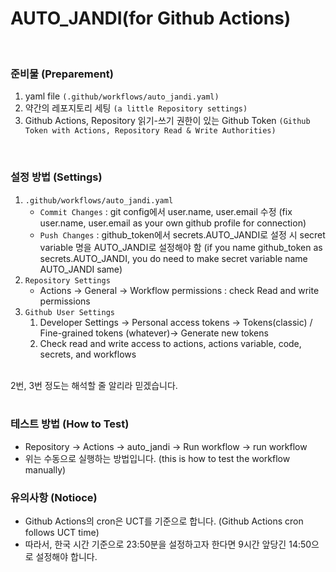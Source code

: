 # AUTO_JANDI(for Github Actions)

<br>

### 준비물 (Preparement)
1. yaml file `(.github/workflows/auto_jandi.yaml)`
2. 약간의 레포지토리 세팅 `(a little Repository settings)`
3. Github Actions, Repository 읽기-쓰기 권한이 있는 Github Token `(Github Token with Actions, Repository Read & Write Authorities)`

<br>

### 설정 방법 (Settings)
1. `.github/workflows/auto_jandi.yaml`
   * `Commit Changes` : git config에서 user.name, user.email 수정 (fix user.name, user.email as your own github profile for connection)
   * `Push Changes` : github_token에서 secrets.AUTO_JANDI로 설정 시 secret variable 명을 AUTO_JANDI로 설정해야 함 (if you name github_token as secrets.AUTO_JANDI, you do need to make secret variable name AUTO_JANDI same)
2. `Repository Settings`
   * Actions -> General -> Workflow permissions : check Read and write permissions
3. `Github User Settings`
   1. Developer Settings -> Personal access tokens -> Tokens(classic) / Fine-grained tokens (whatever)-> Generate new tokens
   2. Check read and write access to actions, actions variable, code, secrets, and workflows

<br>
2번, 3번 정도는 해석할 줄 알리라 믿겠습니다.
<br>
<br>

### 테스트 방법 (How to Test)
* Repository -> Actions -> auto_jandi -> Run workflow -> run workflow
* 위는 수동으로 실행하는 방법입니다. (this is how to test the workflow manually)

### 유의사항 (Notioce)
* Github Actions의 cron은 UCT를 기준으로 합니다. (Github Actions cron follows UCT time)
* 따라서, 한국 시간 기준으로 23:50분을 설정하고자 한다면 9시간 앞당긴 14:50으로 설정해야 합니다.